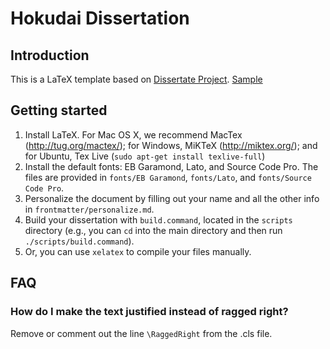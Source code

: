 # Hokudai Dissertation

## Introduction
This is a LaTeX template based on [Dissertate Project](https://github.com/suchow/Dissertate). [Sample](https://eprints.lib.hokudai.ac.jp/dspace/bitstream/2115/70225/1/Zhai_HongJie.pdf)

## Getting started
1. Install LaTeX. For Mac OS X, we recommend MacTex (http://tug.org/mactex/); for Windows, MiKTeX (http://miktex.org/); and for Ubuntu, Tex Live (`sudo apt-get install texlive-full`)
2. Install the default fonts: EB Garamond, Lato, and Source Code Pro. The files are provided in `fonts/EB Garamond`, `fonts/Lato`, and `fonts/Source Code Pro`.
3. Personalize the document by filling out your name and all the other info in `frontmatter/personalize.md`.
4. Build your dissertation with `build.command`, located in the `scripts` directory (e.g., you can `cd` into the main directory and then run `./scripts/build.command`).
5. Or, you can use `xelatex` to compile your files manually.

## FAQ

### How do I make the text justified instead of ragged right?
Remove or comment out the line `\RaggedRight` from the .cls file.
